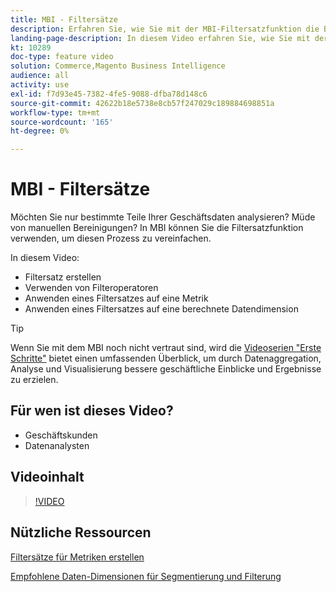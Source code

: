 ```yaml
---
title: MBI - Filtersätze
description: Erfahren Sie, wie Sie mit der MBI-Filtersatzfunktion die Berichterstellung für Geschäftsdaten für Adobe Commerce und Magento Open Source vereinfachen.
landing-page-description: In diesem Video erfahren Sie, wie Sie mit der Funktion "MBI-Filtersätze"die Berichterstellung für Geschäftsdaten vereinfachen.
kt: 10289
doc-type: feature video
solution: Commerce,Magento Business Intelligence
audience: all
activity: use
exl-id: f7d93e45-7382-4fe5-9088-dfba78d148c6
source-git-commit: 42622b18e5738e8cb57f247029c189884698851a
workflow-type: tm+mt
source-wordcount: '165'
ht-degree: 0%

---
```


# MBI - Filtersätze

Möchten Sie nur bestimmte Teile Ihrer Geschäftsdaten analysieren? Müde von manuellen Bereinigungen? In MBI können Sie die Filtersatzfunktion verwenden, um diesen Prozess zu vereinfachen.

In diesem Video:

- Filtersatz erstellen
- Verwenden von Filteroperatoren
- Anwenden eines Filtersatzes auf eine Metrik
- Anwenden eines Filtersatzes auf eine berechnete Datendimension

>[!TIP]
>
>Wenn Sie mit dem MBI noch nicht vertraut sind, wird die [Videoserien &quot;Erste Schritte&quot;](1-overview.md) bietet einen umfassenden Überblick, um durch Datenaggregation, Analyse und Visualisierung bessere geschäftliche Einblicke und Ergebnisse zu erzielen.

## Für wen ist dieses Video?

- Geschäftskunden
- Datenanalysten

## Videoinhalt

>[!VIDEO](https://video.tv.adobe.com/v/342408?quality=12&learn=on)

## Nützliche Ressourcen

[Filtersätze für Metriken erstellen](https://docs.magento.com/mbi/data-user/reports/ess-manage-data-filters.html)

[Empfohlene Daten-Dimensionen für Segmentierung und Filterung](https://docs.magento.com/mbi/best-practices/segment-filter.html)
